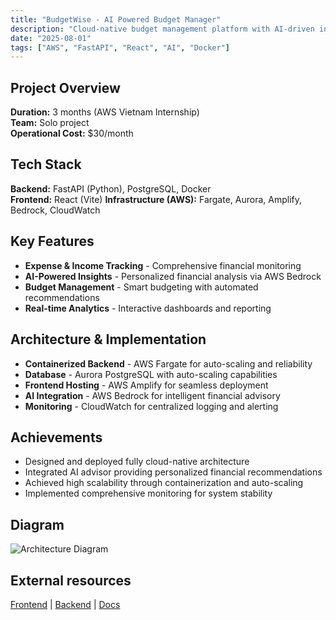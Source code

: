 ```yaml
---
title: "BudgetWise - AI Powered Budget Manager"
description: "Cloud-native budget management platform with AI-driven insights"
date: "2025-08-01"
tags: ["AWS", "FastAPI", "React", "AI", "Docker"]
---
```


## Project Overview

**Duration:** 3 months (AWS Vietnam Internship)  
**Team:** Solo project  
**Operational Cost:** $30/month

## Tech Stack

**Backend:** FastAPI (Python), PostgreSQL, Docker  
**Frontend:** React (Vite)
**Infrastructure (AWS):** Fargate, Aurora, Amplify, Bedrock, CloudWatch

## Key Features

- **Expense & Income Tracking** - Comprehensive financial monitoring
- **AI-Powered Insights** - Personalized financial analysis via AWS Bedrock
- **Budget Management** - Smart budgeting with automated recommendations
- **Real-time Analytics** - Interactive dashboards and reporting

## Architecture & Implementation

- **Containerized Backend** - AWS Fargate for auto-scaling and reliability
- **Database** - Aurora PostgreSQL with auto-scaling capabilities
- **Frontend Hosting** - AWS Amplify for seamless deployment
- **AI Integration** - AWS Bedrock for intelligent financial advisory
- **Monitoring** - CloudWatch for centralized logging and alerting

## Achievements

- Designed and deployed fully cloud-native architecture
- Integrated AI advisor providing personalized financial recommendations
- Achieved high scalability through containerization and auto-scaling
- Implemented comprehensive monitoring for system stability

## Diagram

![Architecture Diagram](projects/BudgetWise_diagram.png)

## External resources

[Frontend](https://github.com/SubaruLenz/Budget-Tracker-Frontend) | [Backend](https://github.com/SubaruLenz/Budget-Tracker-Backend) | [Docs](https://workshop.suba-server.org)